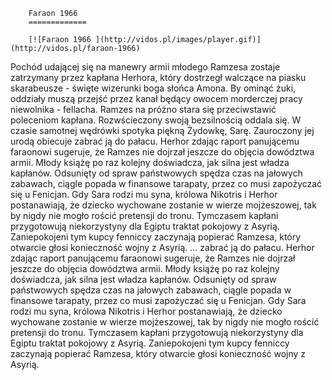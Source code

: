 
        Faraon 1966 
        =============
        
        [![Faraon 1966 ](http://vidos.pl/images/player.gif)](http://vidos.pl/faraon-1966)
        
        
 Pochód udającej się na manewry armii młodego Ramzesa zostaje zatrzymany przez kapłana Herhora, który dostrzegł walczące na piasku skarabeusze - święte wizerunki boga słońca Amona. By ominąć żuki, oddziały muszą przejść przez kanał będący owocem morderczej pracy niewolnika - fellacha. Ramzes na próżno stara się przeciwstawić poleceniom kapłana. Rozwścieczony swoją bezsilnością oddala się. W czasie samotnej wędrówki spotyka piękną Żydowkę, Sarę. Zauroczony jej urodą obiecuje zabrać ją do pałacu. Herhor zdając raport panującemu faraonowi sugeruje, że Ramzes nie dojrzał jeszcze do objęcia dowództwa armii. Młody książę po raz kolejny doświadcza, jak silna jest władza kapłanów. Odsunięty od spraw państwowych spędza czas na jałowych zabawach, ciągle popada w finansowe tarapaty, przez co musi zapożyczać się u Fenicjan. Gdy Sara rodzi mu syna, królowa Nikotris i Herhor postanawiają, że dziecko wychowane zostanie w wierze mojżeszowej, tak by nigdy nie mogło rościć pretensji do tronu. Tymczasem kapłani przygotowują niekorzystyny dla Egiptu traktat pokojowy z Asyrią. Zaniepokojeni tym kupcy fenniccy zaczynają popierać Ramzesa, który otwarcie głosi konieczność wojny z Asyrią.   ... zabrać ją do pałacu. Herhor zdając raport panującemu faraonowi sugeruje, że Ramzes nie dojrzał jeszcze do objęcia dowództwa armii. Młody książę po raz kolejny doświadcza, jak silna jest władza kapłanów. Odsunięty od spraw państwowych spędza czas na jałowych zabawach, ciągle popada w finansowe tarapaty, przez co musi zapożyczać się u Fenicjan. Gdy Sara rodzi mu syna, królowa Nikotris i Herhor postanawiają, że dziecko wychowane zostanie w wierze mojżeszowej, tak by nigdy nie mogło rościć pretensji do tronu. Tymczasem kapłani przygotowują niekorzystyny dla Egiptu traktat pokojowy z Asyrią. Zaniepokojeni tym kupcy fenniccy zaczynają popierać Ramzesa, który otwarcie głosi konieczność wojny z Asyrią.
    